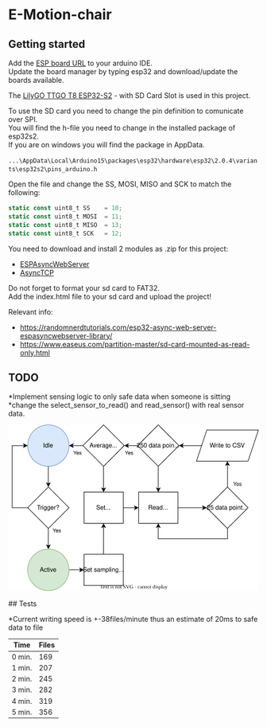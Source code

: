 # E-Motion-chair

## Getting started

Add the [ESP board URL] to your arduino IDE.  
Update the board manager by typing esp32 and download/update the boards available.

The [LilyGO TTGO T8 ESP32-S2] - with SD Card Slot is used in this project.  

To use the SD card you need to change the pin definition to comunicate over SPI.  
You will find the h-file you need to change in the installed package of esp32s2.  
If you are on windows you will find the package in AppData.

`...\AppData\Local\Arduino15\packages\esp32\hardware\esp32\2.0.4\variants\esp32s2\pins_arduino.h`  

Open the file and change the SS, MOSI, MISO and SCK to match the following:

```js
static const uint8_t SS    = 10;
static const uint8_t MOSI  = 11;
static const uint8_t MISO  = 13;
static const uint8_t SCK   = 12;
```

You need to download and install 2 modules as .zip for this project:
* [ESPAsyncWebServer] 
* [AsyncTCP]

[ESP board URL]: https://raw.githubusercontent.com/espressif/arduino-esp32/gh-pages/package_esp32_dev_index.json
[ESPAsyncWebServer]: https://github.com/me-no-dev/ESPAsyncWebServer/archive/master.zip
[AsyncTCP]: https://github.com/me-no-dev/AsyncTCP/archive/master.zip
[LilyGO TTGO T8 ESP32-S2]: https://www.tinytronics.nl/shop/en/development-boards/microcontroller-boards/with-wi-fi/lilygo-ttgo-t8-esp32-s2-with-sd-card-slot

Do not forget to format your sd card to FAT32.  
Add the index.html file to your sd card and upload the project!

Relevant info:
* https://randomnerdtutorials.com/esp32-async-web-server-espasyncwebserver-library/
* https://www.easeus.com/partition-master/sd-card-mounted-as-read-only.html

## TODO

*Implement sensing logic to only safe data when someone is sitting
*change the select_sensor_to_read() and read_sensor() with real sensor data.
<p align="center">
<img src="./e-motion-chair-smart-sensing.svg">
</p>
## Tests

*Current writing speed is +-38files/minute thus an estimate of 20ms to safe data to file

<p align="center">

|  Time  | Files | 
|--------|-------|
| 0 min. |  169  |
| 1 min. |  207  |
| 2 min. |  245  |
| 3 min. |  282  |
| 4 min. |  319  |
| 5 min. |  356  |

</p>

